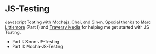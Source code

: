 # JS-Testing
Javascript Testing with Mochajs, Chai, and Sinon.
Special thanks to [Marc Littlemore](https://youtube.com/playlist?list=PLDvWRKT9Cd2gVGYd0lfXvlQKuO_6JRqlq) (Part I) and [Traversy Media](https://www.youtube.com/watch?v=MLTRHc5dk6s) for helping me get started with JS Testing.
- Part I: Sinon-JS-Testing
- Part II: Mocha-JS-Testing
